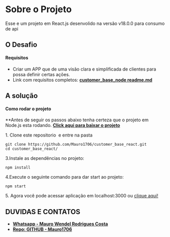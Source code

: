 # Sobre o Projeto

Esse e um projeto em React.js desenvolido na versão v18.0.0 para consumo de api

## O Desafio
#### Requisitos

- Criar um APP que de uma visão clara e simplificada de clientes para possa definir certas ações.
- Link com requisitos completos: **[customer_base_node readme.md](https://github.com/Mauro1706/customer_base_node#readme)**

## A solução

#### Como rodar o projeto

**Antes de seguir os passos abaixo tenha certeza que o projeto em Node.js esta rodando. **[Click aqui para baixar o projeto](https://github.com/Mauro1706/customer_base_node)**

1\. Clone este repositorio  e entre na pasta

```
git clone https://github.com/Mauro1706/customer_base_react.git
cd customer_base_react/
```

3\.Instale as dependências no projeto:

```
npm install
```

4\.Execute o seguinte comando para dar start ao projeto:

```
npm start
```

5\. Agora você pode acessar aplicação em localhost:3000 ou [clique aqui!](http://localhost:3000)


## DUVIDAS E CONTATOS
- **[Whatsapp - Mauro Wendel Rodrigues Costa ](https://api.whatsapp.com/send?phone=5561983486393)**
- **[Repo: GITHUB - Mauro1706 ](https://github.com/Mauro1706)**
